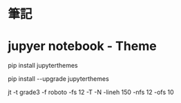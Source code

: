 # 筆記

# jupyer notebook - Theme
pip install jupyterthemes

pip install --upgrade jupyterthemes

jt -t grade3 -f  roboto -fs 12 -T -N -lineh 150 -nfs 12 -ofs 10
